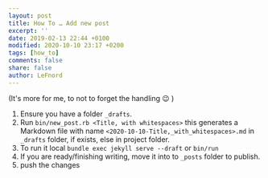 ```yaml
---
layout: post
title: How To … Add new post
excerpt: ''
date: 2019-02-13 22:44 +0100
modified: 2020-10-10 23:17 +0200
tags: [how_to]
comments: false
share: false
author: LeFnord
---
```


(It's more for me, to not to forget the handling 😉 )

1. Ensure you have a folder `_drafts`.
2. Run `bin/new_post.rb <Title, with whitespaces>`
   this generates a Markdown file with name
   `<2020-10-10-Title,_with_whitespaces>.md` in `_drafts` folder,
   if exists, else in project folder.
3. To run it local `bundle exec jekyll serve --draft` or `bin/run`
4. If you are ready/finishing writing, move it into to `_posts` folder to publish.
5. push the changes
